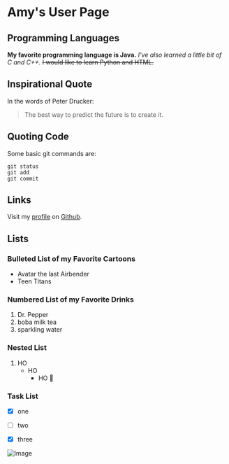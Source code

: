 # Amy's User Page

## Programming Languages

**My favorite programming language is Java.**
*I've also learned a little bit of C and C++.*
~~I would like to learn Python and HTML.~~

## Inspirational Quote

In the words of Peter Drucker:

> The best way to predict the future is to create it.

## Quoting Code

Some basic git commands are:
```
git status
git add
git commit
```

## Links

Visit my [profile](https://github.com/amys8) on [Github](https://github.com).

## Lists

### Bulleted List of my Favorite Cartoons
- Avatar the last Airbender
- Teen Titans

### Numbered List of my Favorite Drinks
1. Dr. Pepper
2. boba milk tea
3. sparkling water

### Nested List
1. HO
   - HO
     - HO :santa:
     
### Task List
- [x] one
- [ ] two
- [x] three


![Image](src)
